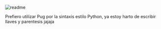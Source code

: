 ![readme](https://user-images.githubusercontent.com/39509244/121281072-b5355200-c8ad-11eb-960f-4956edc00071.png)

Prefiero utilizar Pug por la sintaxis estilo Python, ya estoy harto de escribir llaves y parentesis jajaja
